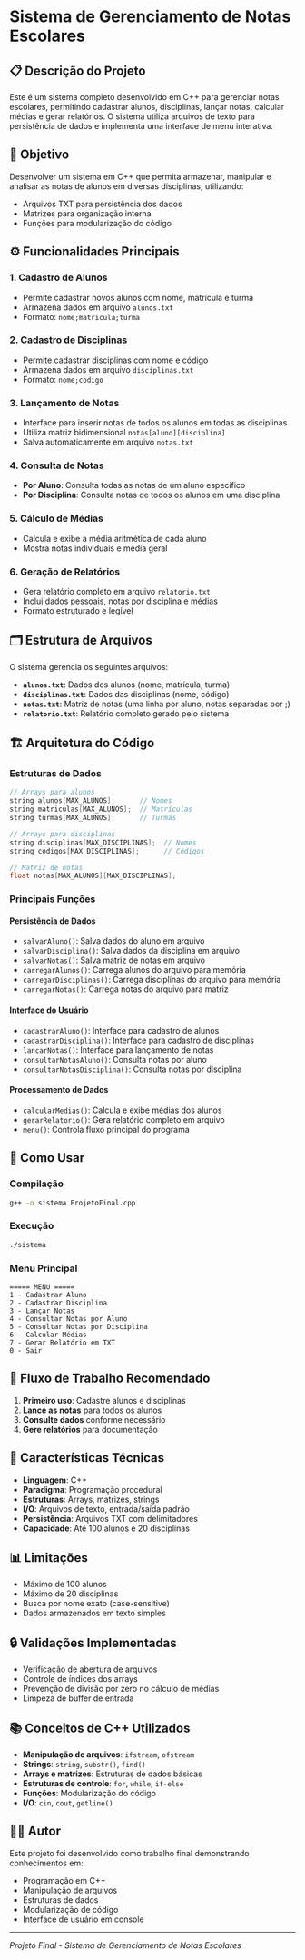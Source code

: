 # Sistema de Gerenciamento de Notas Escolares

## 📋 Descrição do Projeto

Este é um sistema completo desenvolvido em C++ para gerenciar notas escolares, permitindo cadastrar alunos, disciplinas, lançar notas, calcular médias e gerar relatórios. O sistema utiliza arquivos de texto para persistência de dados e implementa uma interface de menu interativa.

## 🎯 Objetivo

Desenvolver um sistema em C++ que permita armazenar, manipular e analisar as notas de alunos em diversas disciplinas, utilizando:
- Arquivos TXT para persistência dos dados
- Matrizes para organização interna
- Funções para modularização do código

## ⚙️ Funcionalidades Principais

### 1. **Cadastro de Alunos**
- Permite cadastrar novos alunos com nome, matrícula e turma
- Armazena dados em arquivo `alunos.txt`
- Formato: `nome;matricula;turma`

### 2. **Cadastro de Disciplinas**
- Permite cadastrar disciplinas com nome e código
- Armazena dados em arquivo `disciplinas.txt`
- Formato: `nome;codigo`

### 3. **Lançamento de Notas**
- Interface para inserir notas de todos os alunos em todas as disciplinas
- Utiliza matriz bidimensional `notas[aluno][disciplina]`
- Salva automaticamente em arquivo `notas.txt`

### 4. **Consulta de Notas**
- **Por Aluno**: Consulta todas as notas de um aluno específico
- **Por Disciplina**: Consulta notas de todos os alunos em uma disciplina

### 5. **Cálculo de Médias**
- Calcula e exibe a média aritmética de cada aluno
- Mostra notas individuais e média geral

### 6. **Geração de Relatórios**
- Gera relatório completo em arquivo `relatorio.txt`
- Inclui dados pessoais, notas por disciplina e médias
- Formato estruturado e legível

## 🗂️ Estrutura de Arquivos

O sistema gerencia os seguintes arquivos:

- **`alunos.txt`**: Dados dos alunos (nome, matrícula, turma)
- **`disciplinas.txt`**: Dados das disciplinas (nome, código)
- **`notas.txt`**: Matriz de notas (uma linha por aluno, notas separadas por ;)
- **`relatorio.txt`**: Relatório completo gerado pelo sistema

## 🏗️ Arquitetura do Código

### Estruturas de Dados
```cpp
// Arrays para alunos
string alunos[MAX_ALUNOS];      // Nomes
string matriculas[MAX_ALUNOS];  // Matrículas
string turmas[MAX_ALUNOS];      // Turmas

// Arrays para disciplinas
string disciplinas[MAX_DISCIPLINAS];  // Nomes
string codigos[MAX_DISCIPLINAS];      // Códigos

// Matriz de notas
float notas[MAX_ALUNOS][MAX_DISCIPLINAS];
```

### Principais Funções

#### Persistência de Dados
- `salvarAluno()`: Salva dados do aluno em arquivo
- `salvarDisciplina()`: Salva dados da disciplina em arquivo
- `salvarNotas()`: Salva matriz de notas em arquivo
- `carregarAlunos()`: Carrega alunos do arquivo para memória
- `carregarDisciplinas()`: Carrega disciplinas do arquivo para memória
- `carregarNotas()`: Carrega notas do arquivo para matriz

#### Interface do Usuário
- `cadastrarAluno()`: Interface para cadastro de alunos
- `cadastrarDisciplina()`: Interface para cadastro de disciplinas
- `lancarNotas()`: Interface para lançamento de notas
- `consultarNotasAluno()`: Consulta notas por aluno
- `consultarNotasDisciplina()`: Consulta notas por disciplina

#### Processamento de Dados
- `calcularMedias()`: Calcula e exibe médias dos alunos
- `gerarRelatorio()`: Gera relatório completo em arquivo
- `menu()`: Controla fluxo principal do programa

## 🚀 Como Usar

### Compilação
```bash
g++ -o sistema ProjetoFinal.cpp
```

### Execução
```bash
./sistema
```

### Menu Principal
```
===== MENU =====
1 - Cadastrar Aluno
2 - Cadastrar Disciplina
3 - Lançar Notas
4 - Consultar Notas por Aluno
5 - Consultar Notas por Disciplina
6 - Calcular Médias
7 - Gerar Relatório em TXT
0 - Sair
```

## 📝 Fluxo de Trabalho Recomendado

1. **Primeiro uso**: Cadastre alunos e disciplinas
2. **Lance as notas** para todos os alunos
3. **Consulte dados** conforme necessário
4. **Gere relatórios** para documentação

## 🔧 Características Técnicas

- **Linguagem**: C++
- **Paradigma**: Programação procedural
- **Estruturas**: Arrays, matrizes, strings
- **I/O**: Arquivos de texto, entrada/saída padrão
- **Persistência**: Arquivos TXT com delimitadores
- **Capacidade**: Até 100 alunos e 20 disciplinas

## 📊 Limitações

- Máximo de 100 alunos
- Máximo de 20 disciplinas
- Busca por nome exato (case-sensitive)
- Dados armazenados em texto simples

## 🔒 Validações Implementadas

- Verificação de abertura de arquivos
- Controle de índices dos arrays
- Prevenção de divisão por zero no cálculo de médias
- Limpeza de buffer de entrada

## 📚 Conceitos de C++ Utilizados

- **Manipulação de arquivos**: `ifstream`, `ofstream`
- **Strings**: `string`, `substr()`, `find()`
- **Arrays e matrizes**: Estruturas de dados básicas
- **Estruturas de controle**: `for`, `while`, `if-else`
- **Funções**: Modularização do código
- **I/O**: `cin`, `cout`, `getline()`

## 👨‍💻 Autor

Este projeto foi desenvolvido como trabalho final demonstrando conhecimentos em:
- Programação em C++
- Manipulação de arquivos
- Estruturas de dados
- Modularização de código
- Interface de usuário em console

---

*Projeto Final - Sistema de Gerenciamento de Notas Escolares*



